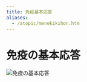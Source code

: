 ```yaml
---
title: 免疫基本応答
aliases:
  - /atopic/menekikihon.htm
---
```


# 免疫の基本応答

![免疫の基本応答](/images/atopic/menekikihon.gif)

